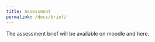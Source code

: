 ```yaml
---
title: Assessment
permalink: /docs/brief/
---
```


The assessment brief will be available on moodle and here.

<!-- [Assessment Brief Overview](https://web.microsoftstream.com/video/ecfdbd12-15f7-43a1-acb7-37e8d3982c1a)  -->

